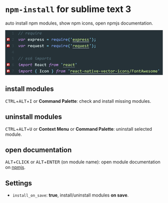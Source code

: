 # `npm-install` for sublime text 3
auto install npm modules, show npm icons, open npmjs documentation.

![preview](https://raw.githubusercontent.com/fcannizzaro/npm-install/master/npm-install.png)

## install modules
<kbd>CTRL</kbd>+<kbd>ALT</kbd>+<kbd>I</kbd> or **Command Palette**: check and install missing modules.

## uninstall modules
<kbd>CTRL</kbd>+<kbd>ALT</kbd>+<kbd>U</kbd> or **Context Menu** or **Command Palette**: uninstall selected module.

## open documentation
<kbd>ALT</kbd>+<kbd>CLICK</kbd> or <kbd>ALT</kbd>+<kbd>ENTER</kbd> (on module name): open module documentation on [npmjs](https://www.npmjs.com).

## Settings
- `install_on_save`: **true**, install/uninstall modules **on save**.
